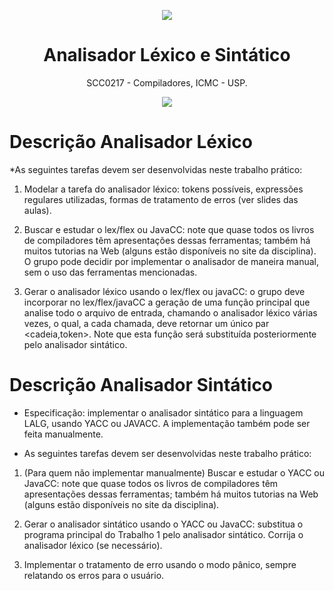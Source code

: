 <p align="center">
  <img src="https://media.giphy.com/media/NAcNfRrU6f2bC/giphy.gif"/>
  <h1 align="center">Analisador Léxico e Sintático </h1>
  <p align="center"> SCC0217 - Compiladores, ICMC - USP.</p>
</p>

<p align="center">
  <img src="http://ForTheBadge.com/images/badges/made-with-c.svg"/>
</p>

# Descrição Analisador Léxico

*As seguintes tarefas devem ser desenvolvidas neste trabalho prático:

1. Modelar a tarefa do analisador léxico: tokens possíveis, expressões regulares utilizadas, formas de tratamento de erros (ver slides das aulas).

2. Buscar e estudar o lex/flex ou JavaCC: note que quase todos os livros de compiladores têm apresentações dessas ferramentas; também há muitos tutorias na Web (alguns estão disponíveis no site da disciplina). O grupo pode decidir por implementar o analisador de maneira manual, sem o uso das ferramentas mencionadas.

3. Gerar o analisador léxico usando o lex/flex ou javaCC: o grupo deve incorporar no lex/flex/javaCC a geração de uma função principal que analise todo o arquivo de entrada, chamando o analisador léxico várias vezes, o qual, a cada chamada, deve retornar um único par <cadeia,token>. Note que esta função será substituída posteriormente pelo analisador sintático.



# Descrição Analisador Sintático

* Especificação: implementar o analisador sintático para a linguagem LALG, usando YACC ou JAVACC. A implementação também pode ser feita manualmente.

* As seguintes tarefas devem ser desenvolvidas neste trabalho prático:

1. (Para quem não implementar manualmente) Buscar e estudar o YACC ou JavaCC: note que quase todos os livros de compiladores têm apresentações dessas ferramentas; também há muitos tutorias na Web (alguns estão disponíveis no site da disciplina).

2. Gerar o analisador sintático usando o YACC ou JavaCC: substitua o programa principal do Trabalho 1 pelo analisador sintático. Corrija o analisador léxico (se necessário).

3. Implementar o tratamento de erro usando o modo pânico, sempre relatando os erros para o usuário.

